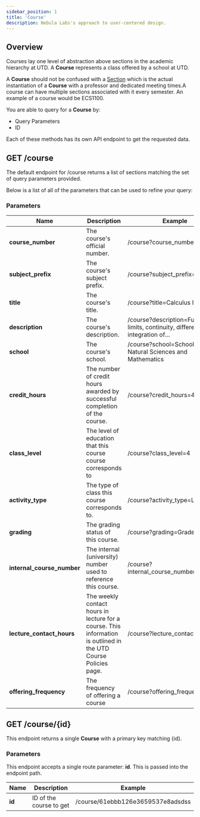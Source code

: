 ```yaml
---
sidebar_position: 1
title: 'Course'
description: Nebula Labs's approach to user-centered design.
---
```


## Overview

Courses lay one level of abstraction above sections in the academic hierarchy at UTD. A **Course** represents a class offered by a school at UTD.

A **Course** should not be confused with a [Section](./section.md) which is the actual instantiation of a **Course** with a professor and dedicated meeting times.A course can have multiple sections associated with it every semester. An example of a course would be ECS1100.

You are able to query for a **Course** by:

- Query Parameters
- ID

Each of these methods has its own API endpoint to get the requested data.

## GET /course

The default endpoint for /course returns a list of sections matching the set of query parameters provided.

Below is a list of all of the parameters that can be used to refine your query:

### Parameters

| Name                       | Description                                                                                                     | Example                                                                               |
| -------------------------- | --------------------------------------------------------------------------------------------------------------- | ------------------------------------------------------------------------------------- |
| **course_number**          | The course's official number.                                                                                   | /course?course_number=2417                                                            |
| **subject_prefix**         | The course's subject prefix.                                                                                    | /course?subject_prefix=MATH                                                           |
| **title**                  | The course's title.                                                                                             | /course?title=Calculus I                                                              |
| **description**            | The course's description.                                                                                       | /course?description=Functions, limits, continuity, differentiation; integration of... |
| **school**                 | The course's school.                                                                                            | /course?school=School of Natural Sciences and Mathematics                             |
| **credit_hours**           | The number of credit hours awarded by successful completion of the course.                                      | /course?credit_hours=4                                                                |
| **class_level**            | The level of education that this course course corresponds to                                                   | /course?class_level=4                                                                 |
| **activity_type**          | The type of class this course corresponds to.                                                                   | /course?activity_type=Lecture                                                         |
| **grading**                | The grading status of this course.                                                                              | /course?grading=Graded                                                                |
| **internal_course_number** | The internal (university) number used to reference this course.                                                 | /course?internal_course_number=008613                                                 |
| **lecture_contact_hours**  | The weekly contact hours in lecture for a course. This information is outlined in the UTD Course Policies page. | /course?lecture_contact_hours=2                                                       |
| **offering_frequency**     | The frequency of offering a course                                                                              | /course?offering_frequency=S                                                          |

## GET /course/{id}

This endpoint returns a single **Course** with a primary key matching {id}.

### Parameters

This endpoint accepts a single route parameter: **id**. This is passed into the endpoint path.

| Name   | Description             | Example                           |
| ------ | ----------------------- | --------------------------------- |
| **id** | ID of the course to get | /course/61ebbb126e3659537e8adsdss |
